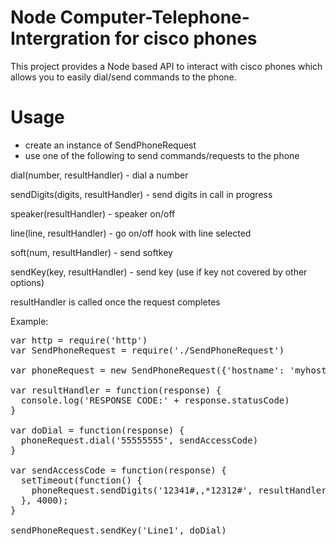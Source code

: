 # Node Computer-Telephone-Intergration for cisco phones

This project provides a Node based API to interact with cisco phones
which allows you to easily dial/send commands to the phone.

# Usage

+ create an instance of SendPhoneRequest
+ use one of the following to send commands/requests to the phone


dial(number, resultHandler)        - dial a number

sendDigits(digits, resultHandler)  - send digits in call in progress

speaker(resultHandler)             - speaker on/off 

line(line, resultHandler)          - go on/off hook with line selected

soft(num, resultHandler)           - send softkey 

sendKey(key, resultHandler)        - send key (use if key not covered by
                                               other options) 

resultHandler is called once the request completes

Example:

<PRE>
var http = require('http')
var SendPhoneRequest = require('./SendPhoneRequest')

var phoneRequest = new SendPhoneRequest({'hostname': 'myhost'}); 

var resultHandler = function(response) {
  console.log('RESPONSE CODE:' + response.statusCode)
}

var doDial = function(response) {
  phoneRequest.dial('55555555', sendAccessCode)
}

var sendAccessCode = function(response) {
  setTimeout(function() {
    phoneRequest.sendDigits('12341#,,*12312#', resultHandler)
  }, 4000);
}

sendPhoneRequest.sendKey('Line1', doDial)
</PRE>
